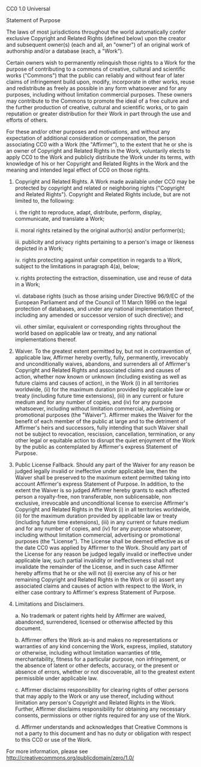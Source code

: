 CC0 1.0 Universal

Statement of Purpose

The laws of most jurisdictions throughout the world automatically confer
exclusive Copyright and Related Rights (defined below) upon the creator and
subsequent owner(s) (each and all, an "owner") of an original work of
authorship and/or a database (each, a "Work").

Certain owners wish to permanently relinquish those rights to a Work for the
purpose of contributing to a commons of creative, cultural and scientific
works ("Commons") that the public can reliably and without fear of later
claims of infringement build upon, modify, incorporate in other works, reuse
and redistribute as freely as possible in any form whatsoever and for any
purposes, including without limitation commercial purposes. These owners may
contribute to the Commons to promote the ideal of a free culture and the
further production of creative, cultural and scientific works, or to gain
reputation or greater distribution for their Work in part through the use and
efforts of others.

For these and/or other purposes and motivations, and without any expectation
of additional consideration or compensation, the person associating CC0 with a
Work (the "Affirmer"), to the extent that he or she is an owner of Copyright
and Related Rights in the Work, voluntarily elects to apply CC0 to the Work
and publicly distribute the Work under its terms, with knowledge of his or her
Copyright and Related Rights in the Work and the meaning and intended legal
effect of CC0 on those rights.

1. Copyright and Related Rights. A Work made available under CC0 may be
protected by copyright and related or neighboring rights ("Copyright and
Related Rights"). Copyright and Related Rights include, but are not limited
to, the following:

	i. the right to reproduce, adapt, distribute, perform, display, communicate,
	and translate a Work;

	ii. moral rights retained by the original author(s) and/or performer(s);

	iii. publicity and privacy rights pertaining to a person's image or likeness
	depicted in a Work;

	iv. rights protecting against unfair competition in regards to a Work,
	subject to the limitations in paragraph 4(a), below;

	v. rights protecting the extraction, dissemination, use and reuse of data in
	a Work;

	vi. database rights (such as those arising under Directive 96/9/EC of the
	European Parliament and of the Council of 11 March 1996 on the legal
	protection of databases, and under any national implementation thereof,
	including any amended or successor version of such directive); and

	vii. other similar, equivalent or corresponding rights throughout the world
	based on applicable law or treaty, and any national implementations thereof.

2. Waiver. To the greatest extent permitted by, but not in contravention of,
applicable law, Affirmer hereby overtly, fully, permanently, irrevocably and
unconditionally waives, abandons, and surrenders all of Affirmer's Copyright
and Related Rights and associated claims and causes of action, whether now
known or unknown (including existing as well as future claims and causes of
action), in the Work (i) in all territories worldwide, (ii) for the maximum
duration provided by applicable law or treaty (including future time
extensions), (iii) in any current or future medium and for any number of
copies, and (iv) for any purpose whatsoever, including without limitation
commercial, advertising or promotional purposes (the "Waiver"). Affirmer makes
the Waiver for the benefit of each member of the public at large and to the
detriment of Affirmer's heirs and successors, fully intending that such Waiver
shall not be subject to revocation, rescission, cancellation, termination, or
any other legal or equitable action to disrupt the quiet enjoyment of the Work
by the public as contemplated by Affirmer's express Statement of Purpose.

3. Public License Fallback. Should any part of the Waiver for any reason be
judged legally invalid or ineffective under applicable law, then the Waiver
shall be preserved to the maximum extent permitted taking into account
Affirmer's express Statement of Purpose. In addition, to the extent the Waiver
is so judged Affirmer hereby grants to each affected person a royalty-free,
non transferable, non sublicensable, non exclusive, irrevocable and
unconditional license to exercise Affirmer's Copyright and Related Rights in
the Work (i) in all territories worldwide, (ii) for the maximum duration
provided by applicable law or treaty (including future time extensions), (iii)
in any current or future medium and for any number of copies, and (iv) for any
purpose whatsoever, including without limitation commercial, advertising or
promotional purposes (the "License"). The License shall be deemed effective as
of the date CC0 was applied by Affirmer to the Work. Should any part of the
License for any reason be judged legally invalid or ineffective under
applicable law, such partial invalidity or ineffectiveness shall not
invalidate the remainder of the License, and in such case Affirmer hereby
affirms that he or she will not (i) exercise any of his or her remaining
Copyright and Related Rights in the Work or (ii) assert any associated claims
and causes of action with respect to the Work, in either case contrary to
Affirmer's express Statement of Purpose.

4. Limitations and Disclaimers.

	a. No trademark or patent rights held by Affirmer are waived, abandoned,
	surrendered, licensed or otherwise affected by this document.

	b. Affirmer offers the Work as-is and makes no representations or warranties
	of any kind concerning the Work, express, implied, statutory or otherwise,
	including without limitation warranties of title, merchantability, fitness
	for a particular purpose, non infringement, or the absence of latent or
	other defects, accuracy, or the present or absence of errors, whether or not
	discoverable, all to the greatest extent permissible under applicable law.

	c. Affirmer disclaims responsibility for clearing rights of other persons
	that may apply to the Work or any use thereof, including without limitation
	any person's Copyright and Related Rights in the Work. Further, Affirmer
	disclaims responsibility for obtaining any necessary consents, permissions
	or other rights required for any use of the Work.

	d. Affirmer understands and acknowledges that Creative Commons is not a
	party to this document and has no duty or obligation with respect to this
	CC0 or use of the Work.

For more information, please see
<http://creativecommons.org/publicdomain/zero/1.0/>
